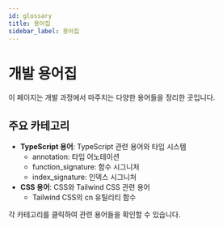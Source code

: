 ```yaml
---
id: glossary
title: 용어집
sidebar_label: 용어집
---
```


# 개발 용어집

이 페이지는 개발 과정에서 마주치는 다양한 용어들을 정리한 곳입니다.

## 주요 카테고리

- **TypeScript 용어**: TypeScript 관련 용어와 타입 시스템
  - annotation: 타입 어노테이션
  - function_signature: 함수 시그니처
  - index_signature: 인덱스 시그니처
- **CSS 용어**: CSS와 Tailwind CSS 관련 용어
  - Tailwind CSS의 cn 유틸리티 함수

각 카테고리를 클릭하여 관련 용어들을 확인할 수 있습니다.
